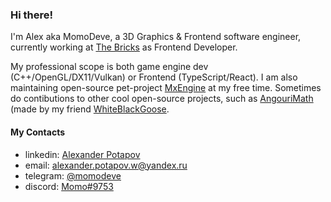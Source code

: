 ### Hi there!

I'm Alex aka MomoDeve, a 3D Graphics & Frontend software engineer, currently working at [The Bricks](https://www.thebricks.com/) as Frontend Developer.

My professional scope is both game engine dev (C++/OpenGL/DX11/Vulkan) or Frontend (TypeScript/React). I am also maintaining open-source pet-project [MxEngine](https://github.com/asc-community/MxEngine) at my free time. Sometimes do contibutions to other cool open-source projects, such as [AngouriMath](https://github.com/asc-community/AngouriMath) (made by my friend [WhiteBlackGoose](https://github.com/WhiteBlackGoose).

#### My Contacts
- linkedin: [Alexander Potapov](https://www.linkedin.com/in/alexander-potapov)
- email: alexander.potapov.w@yandex.ru
- telegram: [@momodeve](https://t.me/momodeve)
- discord: [Momo#9753](https://discord.com)
